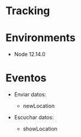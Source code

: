 # Tracking

# Environments

 - Node 12.14.0

# Eventos

 - Enviar datos:
	 - newLocation

- Escuchar datos:
	- showLocation
